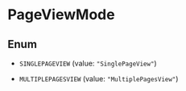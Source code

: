 

# PageViewMode

## Enum


* `SINGLEPAGEVIEW` (value: `"SinglePageView"`)

* `MULTIPLEPAGESVIEW` (value: `"MultiplePagesView"`)



